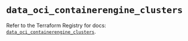 # `data_oci_containerengine_clusters`

Refer to the Terraform Registry for docs: [`data_oci_containerengine_clusters`](https://registry.terraform.io/providers/oracle/oci/6.37.0/docs/data-sources/containerengine_clusters).
